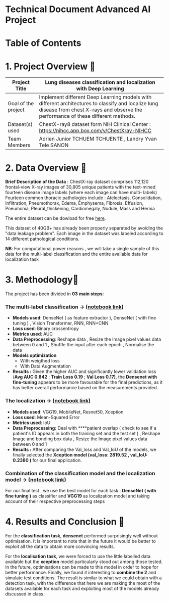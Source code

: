 # Technical Document Advanced AI Project

# Table of Contents

# 1. Project Overview 📝

| Project Title | Lung diseases classification and localization with Deep Learning |
| --- | --- |
| Goal of the project | Implement different Deep Learning models with different architectures to classify and localize lung disease from chest X-rays and observe the performance of these different methods. |
| Dataset(s) used | ChestX-ray8 dataset form NIH Clinical Center :  https://nihcc.app.box.com/v/ChestXray-NIHCC |
| Team Members | Adrien Junior TCHUEM TCHUENTE , Landry Yvan Tele SANON |

# 2. Data Overview 📁

**Brief Description of the Data** :  ChestX-ray dataset comprises 112,120 frontal-view X-ray images of 30,805 unique patients with the text-mined fourteen disease image labels (where each image can have multi- labels) Fourteen common thoracic pathologies include : Atelectasis, Consolidation, Infiltration, Pneumothorax, Edema, Emphysema, Fibrosis, Effusion, Pneumonia, Pleural_thickening,
Cardiomegaly, Nodule, Mass and Hernia

The entire dataset can be dowload  for free [here](https://nihcc.app.box.com/v/ChestXray-NIHCC). 

This dataset of 40GB+ has already been properly separated by avoiding the "data leakage problem". Each image in the dataset was labeled according to 14 different pathological conditions.

**NB**: For computational power  reasons , we will take a single sample of this data for the multi-label classification and the entire available data for localization task

# 3. Methodology🔧

The project has been divided in **03** **main steps**:

### The multi-label classification → ([notebook link](https://github.com/AdrienJ0/Chest-X-Rays-project/blob/main/Chest_X-Rays_Classifier.ipynb))

- **Models used**: DenseNet ( as feature extractor ), DenseNet ( with fine tuning ) , Vision Transformer, RNN, RNN+CNN
- **Loss used**: Binary crossentropy
- **Metrics used**: AUC
- **Data Preprocessing**: Reshape data , Resize the Image pixel values data between 0 and 1 **,** Shuffle the input after each epoch , Normalise the data
- **Models optimization**
    - With weigthed loss
    - With Data Augmentation
- **Results :** Given the higher AUC and significantly lower validation loss (**Avg AUC 0.842** ; **Train Loss 0.19** ; **Val Loss 0.17)**, the **Densenet with fine-tuning** appears to be more favourable for the final predictions, as it has better overall performance based on the measurements provided.

### The localization → ([notebook link](https://github.com/AdrienJ0/Chest-X-Rays-project/blob/main/chest-x-rays-localization.ipynb))

- **Models used**: VGG19, MobileNet, Resnet50, Xception
- **Loss used**: Mean-Squared Error
- **Metrics used**:  IoU
- **Data Preprocessing:**  Deal with ****patient overlap ( check to see if a patient's ID appears in both the training set and the test set ) , Reshape Image and bonding box data , Resize the Image pixel values data between 0 and 1
- **Results :** After comparing the Val_loss and Val_IoU of the models, we finally selected the **Xception model (val_loss: 2819.52 , val_IoU: 0.2380 )** for our final application.

### Combination of the classification model and the localization model → ([notebook link](https://github.com/AdrienJ0/Chest-X-Rays-project/blob/main/chest-x-rays-localization.ipynb))

For our final test , we use the best model for each task :  **DenseNet ( with fine tuning )**  as classifier  and **VGG19** as localization model and taking account of their respective preprocessing steps 

# 4. Results and Conclusion 📑

For the **classification task**, **densenet** performed surprisingly well without optimisation. It is important to note that in the future it would be better to exploit all the data to obtain more convincing results.

For the **localisation task**, we were forced to use the little labelled data available but the **xception** model particularly stood out among those tested. In the future, optimisations can be made to this model in order to hope for better performance.
Finally, we found it interesting to **combine the 2** and simulate test conditions. The result is similar to what we could obtain with a detection task, with the difference that here we are making the most of the datasets available for each task and exploiting most of the models already discussed in class.
